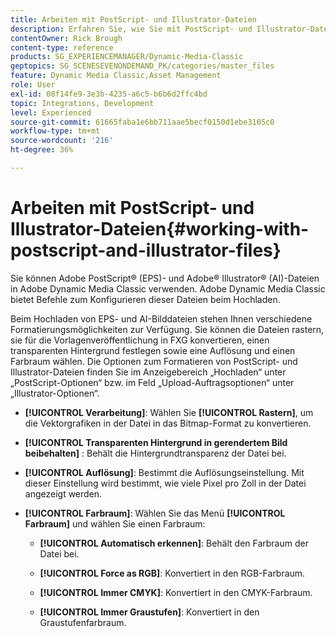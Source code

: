 ```yaml
---
title: Arbeiten mit PostScript- und Illustrator-Dateien
description: Erfahren Sie, wie Sie mit PostScript- und Illustrator-Dateien in Adobe Dynamic Media Classic arbeiten.
contentOwner: Rick Brough
content-type: reference
products: SG_EXPERIENCEMANAGER/Dynamic-Media-Classic
geptopics: SG_SCENESEVENONDEMAND_PK/categories/master_files
feature: Dynamic Media Classic,Asset Management
role: User
exl-id: 08f14fe9-3e3b-4235-a6c5-b6b6d2ffc4bd
topic: Integrations, Development
level: Experienced
source-git-commit: 61665faba1e6bb711aae5becf0150d1ebe3105c0
workflow-type: tm+mt
source-wordcount: '216'
ht-degree: 36%

---
```


# Arbeiten mit PostScript- und Illustrator-Dateien{#working-with-postscript-and-illustrator-files}

Sie können Adobe PostScript® (EPS)- und Adobe® Illustrator® (AI)-Dateien in Adobe Dynamic Media Classic verwenden. Adobe Dynamic Media Classic bietet Befehle zum Konfigurieren dieser Dateien beim Hochladen.

Beim Hochladen von EPS- und AI-Bilddateien stehen Ihnen verschiedene Formatierungsmöglichkeiten zur Verfügung. Sie können die Dateien rastern, sie für die Vorlagenveröffentlichung in FXG konvertieren, einen transparenten Hintergrund festlegen sowie eine Auflösung und einen Farbraum wählen. Die Optionen zum Formatieren von PostScript- und Illustrator-Dateien finden Sie im Anzeigebereich „Hochladen“ unter „PostScript-Optionen“ bzw. im Feld „Upload-Auftragsoptionen“ unter „Illustrator-Optionen“.

* **[!UICONTROL Verarbeitung]**: Wählen Sie **[!UICONTROL Rastern]**, um die Vektorgrafiken in der Datei in das Bitmap-Format zu konvertieren.

* **[!UICONTROL Transparenten Hintergrund in gerendertem Bild beibehalten]** : Behält die Hintergrundtransparenz der Datei bei.

* **[!UICONTROL Auflösung]**: Bestimmt die Auflösungseinstellung. Mit dieser Einstellung wird bestimmt, wie viele Pixel pro Zoll in der Datei angezeigt werden.

* **[!UICONTROL Farbraum]**: Wählen Sie das Menü **[!UICONTROL Farbraum]** und wählen Sie einen Farbraum:

   * **[!UICONTROL Automatisch erkennen]**: Behält den Farbraum der Datei bei.

   * **[!UICONTROL Force as RGB]**: Konvertiert in den RGB-Farbraum.

   * **[!UICONTROL Immer CMYK]**: Konvertiert in den CMYK-Farbraum.

   * **[!UICONTROL Immer Graustufen]**: Konvertiert in den Graustufenfarbraum.
